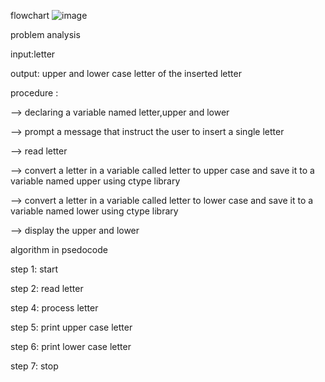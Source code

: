 flowchart
![image](https://github.com/ellay21/Lovelace-Coders/assets/149295529/e304371d-b0cc-4890-bb0a-a78c675b274a)

problem analysis

input:letter

output: upper and lower case letter of the inserted letter

procedure :

--> declaring a variable named letter,upper and lower

--> prompt a message that instruct the user to insert a single letter

--> read letter 

--> convert a letter in a variable called letter to upper case and save it to a variable named upper using ctype library

--> convert a letter in a variable called letter to lower case and save it to a variable named lower using ctype library

--> display the upper and lower 

algorithm in psedocode

step 1: start

step 2: read letter

step 4: process letter

step 5: print upper case letter

step 6: print lower case letter

step 7: stop
